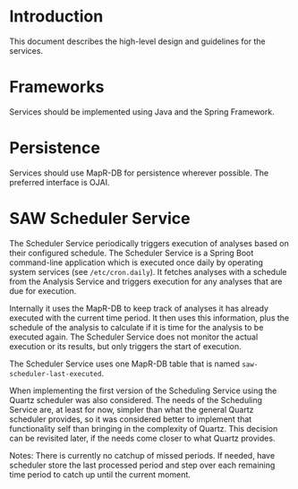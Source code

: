 # Introduction

This document describes the high-level design and guidelines for the
services.

# Frameworks

Services should be implemented using Java and the Spring Framework.

# Persistence

Services should use MapR-DB for persistence wherever possible.  The
preferred interface is OJAI.

# SAW Scheduler Service

The Scheduler Service periodically triggers execution of analyses
based on their configured schedule.  The Scheduler Service is a Spring
Boot command-line application which is executed once daily by
operating system services (see `/etc/cron.daily`).  It fetches
analyses with a schedule from the Analysis Service and triggers
execution for any analyses that are due for execution.

Internally it uses the MapR-DB to keep track of analyses it has
already executed with the current time period.  It then uses this
information, plus the schedule of the analysis to calculate if it is
time for the analysis to be executed again.  The Scheduler Service
does not monitor the actual execution or its results, but only
triggers the start of execution.

The Scheduler Service uses one MapR-DB table that is named
`saw-scheduler-last-executed`.

When implementing the first version of the Scheduling Service using
the Quartz scheduler was also considered.  The needs of the Scheduling
Service are, at least for now, simpler than what the general Quartz
scheduler provides, so it was considered better to implement that
functionality self than bringing in the complexity of Quartz.  This
decision can be revisited later, if the needs come closer to what
Quartz provides.

Notes: There is currently no catchup of missed periods.  If needed,
have scheduler store the last processed period and step over each
remaining time period to catch up until the current moment.
